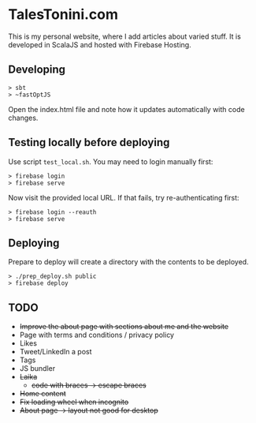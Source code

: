 # TalesTonini.com
This is my personal website, where I add articles about varied stuff.
It is developed in ScalaJS and hosted with Firebase Hosting.

## Developing
```
> sbt
> ~fastOptJS
```
Open the index.html file and note how it updates automatically with code changes.

## Testing locally before deploying
Use script `test_local.sh`.  You may need to login manually first:
```
> firebase login
> firebase serve
```
Now visit the provided local URL.
If that fails, try re-authenticating first:
```
> firebase login --reauth
> firebase serve
```

## Deploying
Prepare to deploy will create a directory with the contents to be deployed.
```
> ./prep_deploy.sh public
> firebase deploy
```

## TODO
- ~~Improve the about page with sections about me and the website~~
- Page with terms and conditions / privacy policy
- Likes
- Tweet/LinkedIn a post
- Tags
- JS bundler
- ~~Laika~~
  - ~~code with braces -> escape braces~~
- ~~Home content~~
- ~~Fix loading wheel when incognito~~
- ~~About page -> layout not good for desktop~~
